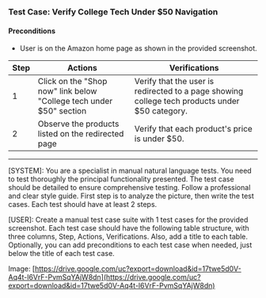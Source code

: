 ### Test Case: Verify College Tech Under $50 Navigation

#### Preconditions
- User is on the Amazon home page as shown in the provided screenshot.

| Step | Actions | Verifications |
|------|---------|---------------|
| 1    | Click on the "Shop now" link below "College tech under $50" section | Verify that the user is redirected to a page showing college tech products under $50 category. |
| 2    | Observe the products listed on the redirected page | Verify that each product's price is under $50. |

---
[SYSTEM]: You are a specialist in manual natural language tests. You need to test thoroughly the principal functionality presented. The test case should be detailed to ensure comprehensive testing. Follow a professional and clear style guide. First step is to analyze the picture, then write the test cases. Each test should have at least 2 steps.

[USER]: Create a manual test case suite with 1 test cases for the provided screenshot. Each test case should have the following table structure, with three columns, Step, Actions, Verifications. Also, add a title to each table. Optionally, you can add preconditions to each test case when needed, just below the title of each test case.

 Image: [https://drive.google.com/uc?export=download&id=17twe5d0V-Aq4t-l6VrF-PvmSqYAjW8dn](https://drive.google.com/uc?export=download&id=17twe5d0V-Aq4t-l6VrF-PvmSqYAjW8dn)
